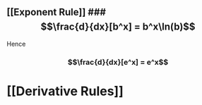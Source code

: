 ## [[Exponent Rule]] ### $$\frac{d}{dx}[b^x] = b^x\ln(b)$$
Hence
### $$\frac{d}{dx}[e^x] = e^x$$



# [[Derivative Rules]]